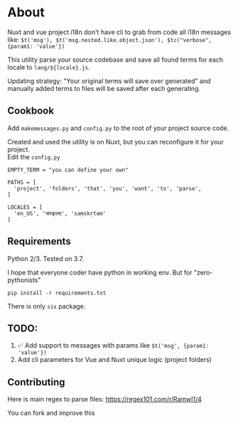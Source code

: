 # About
Nuxt and vue project i18n don't have cli to grab from code all i18n messages like:
`$t('msg'), $t('msg.nested.like.object.json'), $tc("verbose", {param1: 'value'})`

This utility parse your source codebase and save all found terms for each locale to `lang/${locale}.js`.

Updating strategy: "Your original terms will save over generated" and manually added terms to files will be saved after each generating.


## Cookbook
Add `makemessages.py` and `config.py` to the root of your project source code.

Created and used the utility is on Nuxt, but you can reconfigure it for your project.   
Edit the `config.py` 

````
EMPTY_TERM = "you can define your own"

PATHS = [
  'project', 'folders', 'that', 'you', 'want', 'to', 'parse',
]

LOCALES = [
  'en_US', 'संस्कृतम्', 'saṃskṛtam'
]
````
 

## Requirements 
Python 2/3. Tested on 3.7.

I hope that everyone coder have python in working env. But for "zero-pythonists"
 
`pip install -r requirements.txt` 

 There is only `six` package. 

## TODO:
1. ✅ Add support to messages with params like `$t('msg', {param1: 'value'})` 
2. Add cli parameters for Vue and Nuxt unique logic (project folders)


## Contributing

Here is main regex to parse files: 
https://regex101.com/r/Ramwl1/4

You can fork and improve this
